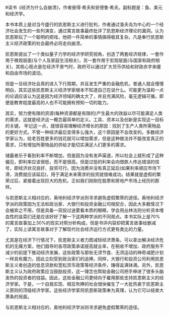 #读书《经济为什么会崩溃》，作者彼得·希夫和安德鲁·希夫。副标题是：鱼、美元和经济学。

本书本质上是对当今盛行的凯恩斯主义进行批判，作者通过渔夫岛为中心的一个经济社会发生的一些列演变，通过寓言故事最终批评了凯恩斯经济理论的漏洞。认为凯恩斯玩了一个聪明的把戏，他把一件简单的事情搞得极其复杂。凡是奉行凯恩斯主义经济政策的社会最终必将走向崩溃。

凯恩斯提出了一个类似量子力学的经济学研究视角，创造了两套经济规律，一套作用于微观层面(与个人及家庭生活相关)，另一套作用于宏观层面(与国家和政府相关)，其核心观点是在经济不景气时，政府可以通过扩大货币供给和财政赤字来缓和自由市场的波动。

但是一旦经济社会真的进入下行周期，并且发生严重的金融危机，普通人就会慢慢明白，其实这些凯恩斯主义经济学家根本不知道自己在说什么。可能更为温和一点的论调应该认为这是因为经济领域的确太大了，并且充满风险，毫无逻辑可循，即便是教育程度最高的人也不可能拥有预知一切的能力。

其实，努力使有限的资源(每种资源都是有限的)产生最大的效益以尽可能满足人类的需求，这就是经济这一概念最简单的定义。工具、资本以及创新是实现这一目标的关键。  牢记这一点，就很容易理解经济增长的原因：找到了生产人类所需物品的更好方式。不管一种经济最后变得多么强大，这个原因是不会改变的。多数经济学家认为，给老百姓更多的钱花就可以增加需求，但是这种做法并不能改变真正的需求，只有增加所需物品的供给才能切实满足人们更多的需求。

储蓄者乐于看到利率不断增加，但是因为没有发声渠道，所以社会上就形成了这种偏见，即利率应该很低，而不是很高。但是过低的利率会向借款人传达错误的信号，即经济状况良好、投资可行。因为消费并没有真正延后(如果利率顺应市场下滑，消费就应该延后)，用于满足未来需求的投资就很难成功。结果就是虚假的繁荣过后，紧接着出现巨大的危机，正如我们刚刚在股票和房地产市场上经历的那样。

与凯恩斯主义相对应的，奥地利经济学派则寻求避免虚假繁荣的途径。奥地利经济学派的政策因为无法和政治家、大银行和投资金融公司相契合，因此大多数情况下会被弃之不用，但是具备一双投过迷雾看本质的眼睛，学会用丛林法则分析资本嗜血性的韭菜们还是应该好好了解一下这两种学派的不同观点。本书实际上是70%的寓言故事加上30%的现实对照分析构成，但是书评内容却把寓言故事给删减了，实际上读寓言故事对于了解现代社会经济运行方式更有类比的力量。

尤其是在经济下行情况下，凯恩斯主义者力图减轻经济萧条，可以拿出解决经济危机的无痛方案，他们倡导的各项政策承诺提高就业率，在税收不增加、政府服务不减少的前提下推动经济发展，这些政策与那些无须节食、无须运动的神奇减肥计划一样具有魔力，因此立刻受到政治家们的追捧。同样，大银行和投资公司利用凯恩斯主义者创造的低息贷款和宽松货币政策等经济条件，赚得盆满钵满。另外，凯恩斯主义认为政府政策应当鼓励投资，这一理念也帮助金融公司把手伸进了很多头脑发热的投资者的钱袋。因此，这些金融公司更倾向于雇用那些支持凯恩斯主义的经济学家。于是，一个自我实现、相互吹捧的社会很快催生了一大批热衷于凯恩斯主义原则的顶级经济学家。这些经济学家将凯恩斯政策奉为真理，认为它可以结束大萧条的局面。

与凯恩斯主义相对应的，奥地利经济学派则寻求避免虚假繁荣的途径。

